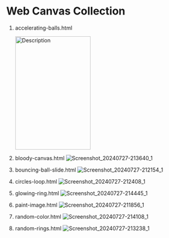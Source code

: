 # Web Canvas Collection

1. accelerating-balls.html
   
   <img src="https://github.com/user-attachments/assets/c94dc4ed-e718-4fd6-b3ca-5f66e4040595" alt="Description" width="200" height="300">
   
3. bloody-canvas.html
   ![Screenshot_20240727-213640_1](https://github.com/user-attachments/assets/c81f7682-77d1-46d1-83ac-5013e0b95fe0)
5. bouncing-ball-slide.html
   ![Screenshot_20240727-212154_1](https://github.com/user-attachments/assets/127b7555-a111-409a-80c2-7ac7d64b1e3a)
7. circles-loop.html
   ![Screenshot_20240727-212408_1](https://github.com/user-attachments/assets/ee56a3db-f221-4f69-b685-18da26b779d3)
9. glowing-ring.html
    ![Screenshot_20240727-214445_1](https://github.com/user-attachments/assets/71f6784c-aa6e-42b6-a991-ba71a1e187be)
11. paint-image.html
    ![Screenshot_20240727-211856_1](https://github.com/user-attachments/assets/f9e7009d-20b1-4af2-9bc2-3f081718b581)
13. random-color.html
    ![Screenshot_20240727-214108_1](https://github.com/user-attachments/assets/95e768a6-4382-427a-9fe3-10ffda0bddc2)
15. random-rings.html
    ![Screenshot_20240727-213238_1](https://github.com/user-attachments/assets/02c0e196-5924-40bc-8914-869d3f53d3f8)
